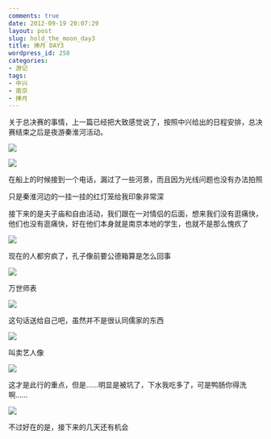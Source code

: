 ```yaml
---
comments: true
date: 2012-09-19 20:07:29
layout: post
slug: hold_the_moon_day3
title: 捧月 DAY3
wordpress_id: 258
categories:
- 游记
tags:
- 中兴
- 南京
- 捧月
---
```


关于总决赛的事情，上一篇已经把大致感觉说了，按照中兴给出的日程安排，总决赛结束之后是夜游秦淮河活动。

![](http://blog.bigtao.info/wp-content/uploads/2012/09/P1060266-768x1024.jpg)

![](http://blog.bigtao.info/wp-content/uploads/2012/09/photo2012.09.10_19.42.46.31-1024x777.jpg)

在船上的时候接到一个电话，漏过了一些河景，而且因为光线问题也没有办法拍照

只是秦淮河边的一挂一挂的红灯笼给我印象非常深

接下来的是夫子庙和自由活动，我们跟在一对情侣的后面，想来我们没有逛痛快，他们也没有逛痛快，好在他们本身就是南京本地的学生，也就不是那么愧疚了

![](http://blog.bigtao.info/wp-content/uploads/2012/09/photo2012.09.10_20.44.32.04-1024x777.jpg)

现在的人都穷疯了，孔子像前要公德箱算是怎么回事

![](http://blog.bigtao.info/wp-content/uploads/2012/09/photo2012.09.10_20.46.36.41-777x1024.jpg)

万世师表

![](http://blog.bigtao.info/wp-content/uploads/2012/09/photo2012.09.10_20.47.43.34-777x1024.jpg)

这句话送给自己吧，虽然并不是很认同儒家的东西

![](http://blog.bigtao.info/wp-content/uploads/2012/09/photo2012.09.10_20.53.48.89-1024x777.jpg)

叫卖艺人像

![](http://blog.bigtao.info/wp-content/uploads/2012/09/photo2012.09.10_21.29.09.20-777x1024.jpg)

这才是此行的重点，但是……明显是被坑了，下水我吃多了，可是鸭肠你得洗啊……

![](http://blog.bigtao.info/wp-content/uploads/2012/09/20120910_006-1024x769.jpg)

不过好在的是，接下来的几天还有机会
